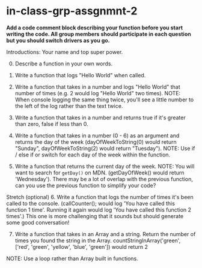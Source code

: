 # in-class-grp-assgnmnt-2
**Add a code comment block describing your function before you start writing the code. All group members should participate in each question but you should switch drivers as you go.**

Introductions: Your name and top super power.

0. Describe a function in your own words.

1. Write a function that logs "Hello World" when called.

2. Write a function that takes in a number and logs "Hello World" that number of times (e.g. 2 would log "Hello World" two times). NOTE: When console logging the same thing twice, you'll see a little number to the left of the log rather than the text twice.

3. Write a function that takes in a number and returns true if it's greater than zero, false if less than 0.

4. Write a function that takes in a number (0 - 6) as an argument and returns the day of the week (dayOfWeekToString(0) would return "Sunday", dayOfWeekToString(2) would return "Tuesday"). NOTE: Use if / else if or switch for each day of the week within the function.

5. Write a function that returns the current day of the week. NOTE: You will want to search for `getDay()` on MDN. (getDayOfWeek() would return 'Wednesday'). There may be a lot of overlap with the previous function, can you use the previous function to simplify your code? 

Stretch (optional)
6. Write a function that logs the number of times it's been called to the console. (callCounter(); would log 'You have called this function 1 time'. Running it again would log 'You have called this function 2 times'.) This one is more challenging that it sounds but should generate some good conversation!

7. Write a function that takes in an Array and a string. Return the number of times you found the string in the Array. countStringInArray('green', ['red', 'green', 'yellow', 'blue', 'green']) would return 2 

NOTE: Use a loop rather than Array built in functions.